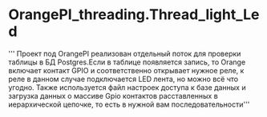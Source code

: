 # OrangePI_threading.Thread_light_Led
''' Проект под OrangePI реализован отдельный поток для проверки таблицы в БД Postgres.Если в таблице появляется запись, то Orange включает контакт GPIO
и соответственно открывает нужное реле, к реле в данном случае подключается LED лента, но можно всё что угодно.
Также используется файл настроек доступа к базе данных и загрузка данных о массиве Gpio контактов расставленных в иерархической цепочке, то есть в нужной вам последовательности'''
